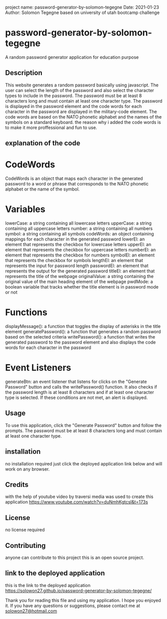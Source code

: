 project name: password-generator-by-solomon-tegegne
Date: 2021-01-23
Author: Solomon Tegegne based on university of utah bootcamp challenge
# password-generator-by-solomon-tegegne
A random password generator application for education purpose
## Description

This website generates a random password basically using javascript. The user can select the length of the password and also select the character types to include in the password. The password must be at least 8 characters long and must contain at least one character type. The password is displayed in the password element and the code words for each character in the password are displayed in the military-code element. The code words are based on the NATO phonetic alphabet and the names of the symbols on a standard keyboard. the reason why i added the code words is to make it more proffessional and fun to use.

## explanation of the code

# CodeWords
CodeWords is an object that maps each character in the generated password to a word or phrase that corresponds to the NATO phonetic alphabet or the name of the symbol.

# Variables
lowerCase: a string containing all lowercase letters
upperCase: a string containing all uppercase letters
number: a string containing all numbers
symbol: a string containing all symbols
codeWords: an object containing mappings for each character in the generated password
lowerEl: an element that represents the checkbox for lowercase letters
upperEl: an element that represents the checkbox for uppercase letters
numberEl: an element that represents the checkbox for numbers
symbolEl: an element that represents the checkbox for symbols
lengthEl: an element that represents the input for password length
passwordEl: an element that represents the output for the generated password
titleEl: an element that represents the title of the webpage
originalValue: a string containing the original value of the main heading element of the webpage
pwdMode: a boolean variable that tracks whether the title element is in password mode or not
# Functions
displayMessage(): a function that toggles the display of asterisks in the title element
generatePassword(): a function that generates a random password based on the selected criteria
writePassword(): a function that writes the generated password to the password element and also displays the code words for each character in the password
# Event Listeners
generateBtn: an event listener that listens for clicks on the "Generate Password" button and calls the writePassword() function. It also checks if the password length is at least 8 characters and if at least one character type is selected. If these conditions are not met, an alert is displayed.
## Usage

To use this application, click the "Generate Password" button and follow the prompts. The password must be at least 8 characters long and must contain at least one character type.
## installation
no installation required just click the  deployed application link below and will work on any browser.

## Credits

 with the help of youtube video by traversi media was used to create this application https://www.youtube.com/watch?v=duNmhKgtcsI&t=173s

## License
no license required

## Contributing
anyone can contribute to this project this is an open source project.
## link to the deployed application
this is the link to the deployed application https://solowon27.github.io/password-generator-by-solomon-tegegne/

Thank you for reading this file and using my application. I hope you enjoyed it. If you have any questions or suggestions, please contact me at solowon27@hotmail.com
